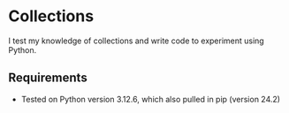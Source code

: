 # Collections

I test my knowledge of collections and write code to experiment using Python.

## Requirements

- Tested on Python version 3.12.6, which also pulled in pip (version 24.2)
